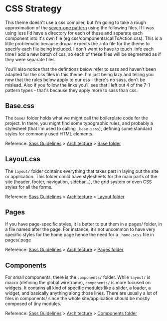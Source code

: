 # CSS Strategy

This theme doesn't use a css compiler, but I'm going to take a rough approximation of the [seven-one pattern](http://cloudspace.com/blog/2015/11/17/seven-one-pattern#.WOkz2hIrJE4) using the following files.  If I was using less I'd have a directory for each of these and separate each component into it's own file (eg css/components/callToAction.css).  This is a little problematic because drupal expects the .info file for the theme to specify each file being included.  I don't want to have to touch .info each time I add a new batch of css, so each of these files will be segmented as if they were separate files.

You'll also notice that the defintions below refer to sass and haven't been adapted for the css files in this theme.  I'm just being lazy and telling you now that the rules below apply to our css - there's no sass, don't be mislead.  Also if you follow the links you'll see that I left out 4 of the 7-1 pattern types - that's because they apply more to sass than css.

## Base.css
The `base/` folder holds what we might call the boilerplate code for the project. In there, you might find some typographic rules, and probably a stylesheet (that I’m used to calling `_base.scss`), defining some standard styles for commonly used HTML elements.

Reference: [Sass Guidelines](http://sass-guidelin.es/) > [Architecture](http://sass-guidelin.es/#architecture) > [Base folder](http://sass-guidelin.es/#base-folder)

## Layout.css
The `layout/` folder contains everything that takes part in laying out the site or application. This folder could have stylesheets for the main parts of the site (header, footer, navigation, sidebar…), the grid system or even CSS styles for all the forms.

Reference: [Sass Guidelines](http://sass-guidelin.es/) > [Architecture](http://sass-guidelin.es/#architecture) > [Layout folder](http://sass-guidelin.es/#layout-folder)

## Pages
If you have page-specific styles, it is better to put them in a pages/ folder, in a file named after the page. For instance, it’s not uncommon to have very specific styles for the home page hence the need for a `_home.scss` file in pages/.page

Reference: [Sass Guidelines](http://sass-guidelin.es/) > [Architecture](http://sass-guidelin.es/#architecture) > [Pages folder](http://sass-guidelin.es/#pages-folder)

## Components

For small components, there is the `components/` folder. While `layout/` is macro (defining the global wireframe), `components/` is more focused on widgets. It contains all kind of specific modules like a slider, a loader, a widget, and basically anything along those lines. There are usually a lot of files in components/ since the whole site/application should be mostly composed of tiny modules.

Reference: [Sass Guidelines](http://sass-guidelin.es/) > [Architecture](http://sass-guidelin.es/#architecture) > [Components folder](http://sass-guidelin.es/#components-folder)



